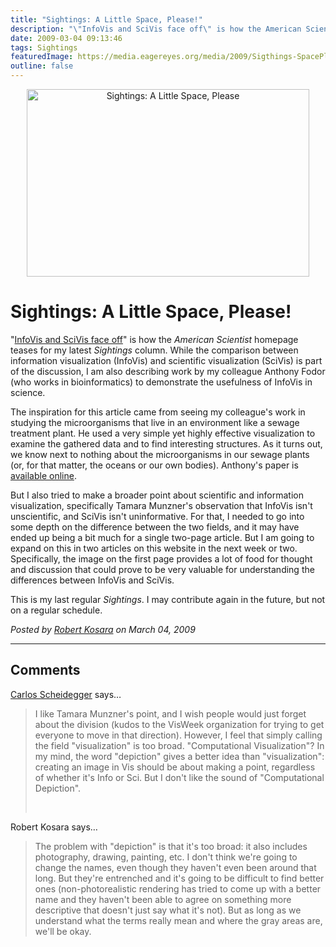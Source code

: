 ```yaml
---
title: "Sightings: A Little Space, Please!"
description: "\"InfoVis and SciVis face off\" is how the American Scientist homepage teases for my latest Sightings column. While the comparison between information visualization (InfoVis) and scientific visualization (SciVis) is part of the discussion, I am also describing work by my colleague Anthony Fodor (who works in bioinformatics) to demonstrate the usefulness of InfoVis in science."
date: 2009-03-04 09:13:46
tags: Sightings
featuredImage: https://media.eagereyes.org/media/2009/Sigthings-SpacePlease.png
outline: false
---
```


<p align="center"><img src="https://media.eagereyes.org/media/2009/Sigthings-SpacePlease.png" alt="Sightings: A Little Space, Please" width="452" height="300" /></p>

# Sightings: A Little Space, Please!

"<a href="http://www.americanscientist.org/issues/pub/2009/3/a-little-space-please">InfoVis and SciVis face off</a>" is how the <em>American Scientist</em> homepage teases for my latest <em>Sightings</em> column. While the comparison between information visualization (InfoVis) and scientific visualization (SciVis) is part of the discussion, I am also describing work by my colleague Anthony Fodor (who works in bioinformatics) to demonstrate the usefulness of InfoVis in science.

The inspiration for this article came from seeing my colleague's work in studying the microorganisms that live in an environment like a sewage treatment plant. He used a very simple yet highly effective visualization to examine the gathered data and to find interesting structures. As it turns out, we know next to nothing about the microorganisms in our sewage plants (or, for that matter, the oceans or our own bodies). Anthony's paper is <a href="http://aem.asm.org/cgi/content/abstract/AEM.01210-08v1">available online</a>.

But I also tried to make a broader point about scientific and information visualization, specifically Tamara Munzner's observation that InfoVis isn't unscientific, and SciVis isn't uninformative. For that, I needed to go into some depth on the difference between the two fields, and it may have ended up being a bit much for a single two-page article. But I am going to expand on this in two articles on this website in the next week or two. Specifically, the image on the first page provides a lot of food for thought and discussion that could prove to be very valuable for understanding the differences between InfoVis and SciVis.

This is my last regular <em>Sightings</em>. I may contribute again in the future, but not on a regular schedule.


_Posted by <a href="/about">Robert Kosara</a> on March 04, 2009_


<aside class="comments">

---
## Comments

<a href="http://carlosscheidegger.wordpress.com" rel="nofollow noopener" target="_blank">Carlos Scheidegger</a> says…
>	<p>I like Tamara Munzner's point, and I wish people would just forget about the division (kudos to the VisWeek organization for trying to get everyone to move in that direction). However, I feel that simply calling the field "visualization" is too broad. "Computational Visualization"? In my mind, the word "depiction" gives a better idea than "visualization": creating an image in Vis should be about making a point, regardless of whether it's Info or Sci. But I don't like the sound of "Computational Depiction".</p>
>	<p>&nbsp;</p>

Robert Kosara says…
>	<p>The problem with "depiction" is that it's too broad: it also includes photography, drawing, painting, etc. I don't think we're going to change the names, even though they haven't even been around that long. But they're entrenched and it's going to be difficult to find better ones (non-photorealistic rendering has tried to come up with a better name and they haven't been able to agree on something more descriptive that doesn't just say what it's not). But as long as we understand what the terms really mean and where the gray areas are, we'll be okay.</p>

</aside>

